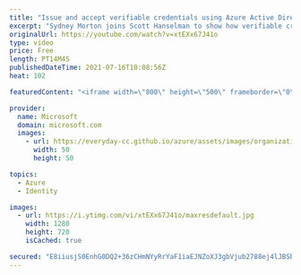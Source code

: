 ```yaml
---
title: "Issue and accept verifiable credentials using Azure Active Directory | Azure Friday"
excerpt: "Sydney Morton joins Scott Hanselman to show how verifiable credentials enable you to own and prove who you are in the digital world. See how to enable decentralized identity through seamless user and developer experiences.  ⏩ 0:00 – Intro ⏩ 0:37 – Overview ⏩ 3:01 – Demo – end user experience ⏩ 6:14 –"
originalUrl: https://youtube.com/watch?v=xtEXx67J41o
type: video
price: Free
length: PT14M4S
publishedDateTime: 2021-07-16T10:08:56Z
heat: 102

featuredContent: "<iframe width=\"800\" height=\"500\" frameborder=\"0\" src=\"https://www.youtube.com/embed/xtEXx67J41o\" allow=\"accelerometer; autoplay; encrypted-media; gyroscope; picture-in-picture\" allowfullscreen></iframe>"

provider:
  name: Microsoft
  domain: microsoft.com
  images:
    - url: https://everyday-cc.github.io/azure/assets/images/organizations/microsoft.com-50x50.jpg
      width: 50
      height: 50

topics:
  - Azure
  - Identity

images:
  - url: https://i.ytimg.com/vi/xtEXx67J41o/maxresdefault.jpg
    width: 1280
    height: 720
    isCached: true

secured: "E8iiusjS0EnhG0DQ2+36zCHmNYyRrYaF1iaEJNZoXJ3gbVjub2788ej4lJBSb3IA7aTSkYQZef6I1366sjEVRP4UBicIEC62IF9GcwJtyu42R4OC8ND1UXVJhdQXRSI39X8YPNk4ml7eAotW5TzcGmEaEibvGlJYsSSUJD6I1JFO8s0CmUWtRU9qVX5wgUSEhBhQnWKAkvch5LeOr7FBgFPaR6bvCs5SBPS71Q8fPE4ZF4pFRSyyq4lFAB4AFD36RG0W/X9f1eGA6291uMvppYY8Hqs6IOvQK8NZBFQto9v3WlT2yqukeF4wMFEQrkwrdlLLZ48HtOhOS8vp0gLy6xSdIhZ+YltvsMryjosmO5WaYqHF1DHzJfGqPgwRn7q8eedSq9iA8rcaNLM1uP7yXfVKHGFHLST33S0qt/AO/Ek=;OvhBhqLRLCyLItKRToP0sA=="
---
```


